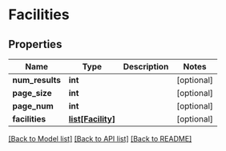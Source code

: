 # Facilities

## Properties
Name | Type | Description | Notes
------------ | ------------- | ------------- | -------------
**num_results** | **int** |  | [optional] 
**page_size** | **int** |  | [optional] 
**page_num** | **int** |  | [optional] 
**facilities** | [**list[Facility]**](Facility.md) |  | [optional] 

[[Back to Model list]](../README.md#documentation-for-models) [[Back to API list]](../README.md#documentation-for-api-endpoints) [[Back to README]](../README.md)


